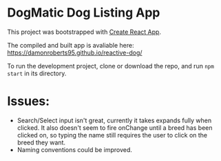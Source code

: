 # DogMatic Dog Listing App

This project was bootstrapped with [Create React App](https://github.com/facebook/create-react-app).

The compiled and built app is avaliable here: https://damonroberts95.github.io/reactive-dog/

To run the development project, clone or download the repo, and run `npm start` in its directory. 

# Issues:

* Search/Select input isn't great, currently it takes expands fully when clicked. It also doesn't seem to fire onChange until a breed has been clicked on, so typing the name still requires the user to click on the breed they want. 
* Naming conventions could be improved.
